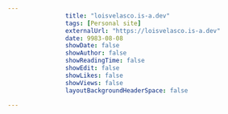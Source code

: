 ---
                title: "loisvelasco.is-a.dev"
                tags: [Personal site]
                externalUrl: "https://loisvelasco.is-a.dev"
                date: 9983-08-08
                showDate: false
                showAuthor: false
                showReadingTime: false
                showEdit: false
                showLikes: false
                showViews: false
                layoutBackgroundHeaderSpace: false
                ---
